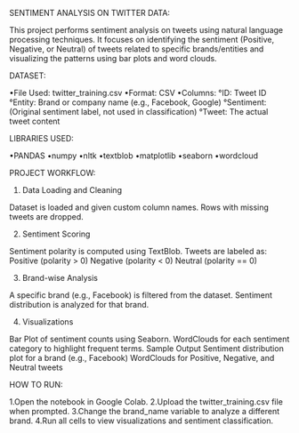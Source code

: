 SENTIMENT ANALYSIS ON TWITTER DATA:

This project performs sentiment analysis on tweets using natural language processing techniques. It focuses on identifying the sentiment (Positive, Negative, or Neutral) of tweets related to specific brands/entities and visualizing the patterns using bar plots and word clouds.

DATASET:

•File Used: twitter_training.csv
•Format: CSV
•Columns:
°ID: Tweet ID
°Entity: Brand or company name (e.g., Facebook, Google)
°Sentiment: (Original sentiment label, not used in classification)
°Tweet: The actual tweet content

LIBRARIES USED:

•PANDAS
•numpy
•nltk
•textblob
•matplotlib
•seaborn
•wordcloud

PROJECT WORKFLOW:

1. Data Loading and Cleaning

Dataset is loaded and given custom column names.
Rows with missing tweets are dropped.

2. Sentiment Scoring

Sentiment polarity is computed using TextBlob.
Tweets are labeled as:
Positive (polarity > 0)
Negative (polarity < 0)
Neutral (polarity == 0)

3. Brand-wise Analysis

A specific brand (e.g., Facebook) is filtered from the dataset.
Sentiment distribution is analyzed for that brand.

4. Visualizations

Bar Plot of sentiment counts using Seaborn.
WordClouds for each sentiment category to highlight frequent terms.
Sample Output
Sentiment distribution plot for a brand (e.g., Facebook)
WordClouds for Positive, Negative, and Neutral tweets

HOW TO RUN:

1.Open the notebook in Google Colab.
2.Upload the twitter_training.csv file when prompted.
3.Change the brand_name variable to analyze a different brand.
4.Run all cells to view visualizations and sentiment classification.